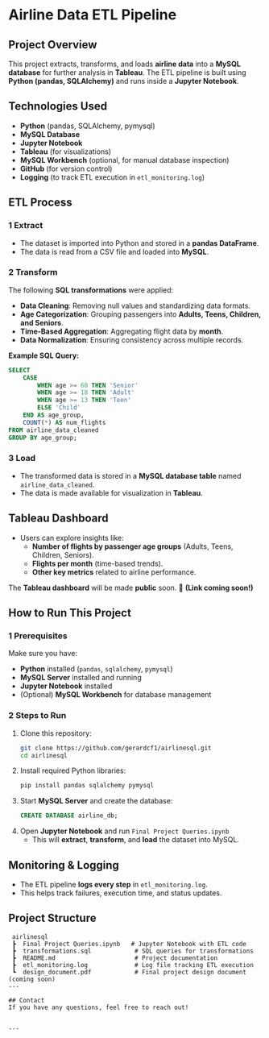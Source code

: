 #  Airline Data ETL Pipeline

##  Project Overview
This project extracts, transforms, and loads **airline data** into a **MySQL database** for further analysis in **Tableau**. The ETL pipeline is built using **Python (pandas, SQLAlchemy)** and runs inside a **Jupyter Notebook**.

##  Technologies Used
- **Python** (pandas, SQLAlchemy, pymysql)
- **MySQL Database**
- **Jupyter Notebook**
- **Tableau** (for visualizations)
- **MySQL Workbench** (optional, for manual database inspection)
- **GitHub** (for version control)
- **Logging** (to track ETL execution in `etl_monitoring.log`)

##  ETL Process
### **1️ Extract**
- The dataset is imported into Python and stored in a **pandas DataFrame**.
- The data is read from a CSV file and loaded into **MySQL**.

### **2️ Transform**
The following **SQL transformations** were applied:
- **Data Cleaning**: Removing null values and standardizing data formats.
- **Age Categorization**: Grouping passengers into **Adults, Teens, Children, and Seniors**.
- **Time-Based Aggregation**: Aggregating flight data by **month**.
- **Data Normalization**: Ensuring consistency across multiple records.

 **Example SQL Query:**
```sql
SELECT 
    CASE 
        WHEN age >= 60 THEN 'Senior'
        WHEN age >= 18 THEN 'Adult'
        WHEN age >= 13 THEN 'Teen'
        ELSE 'Child'
    END AS age_group,
    COUNT(*) AS num_flights
FROM airline_data_cleaned
GROUP BY age_group;
```

### **3️ Load**
- The transformed data is stored in a **MySQL database table** named `airline_data_cleaned`.
- The data is made available for visualization in **Tableau**.

##  Tableau Dashboard
- Users can explore insights like:
  -  **Number of flights by passenger age groups** (Adults, Teens, Children, Seniors).
  -  **Flights per month** (time-based trends).
  -  **Other key metrics** related to airline performance.

The **Tableau dashboard** will be made **public** soon. 🔗 **(Link coming soon!)**

##  How to Run This Project
### **1️ Prerequisites**
Make sure you have:
- **Python** installed (`pandas`, `sqlalchemy`, `pymysql`)
- **MySQL Server** installed and running
- **Jupyter Notebook** installed
- (Optional) **MySQL Workbench** for database management

### **2️ Steps to Run**
1. Clone this repository:
   ```bash
   git clone https://github.com/gerardcf1/airlinesql.git
   cd airlinesql
   ```
2. Install required Python libraries:
   ```bash
   pip install pandas sqlalchemy pymysql
   ```
3. Start **MySQL Server** and create the database:
   ```sql
   CREATE DATABASE airline_db;
   ```
4. Open **Jupyter Notebook** and run `Final Project Queries.ipynb`
   - This will **extract**, **transform**, and **load** the dataset into MySQL.

##  Monitoring & Logging
- The ETL pipeline **logs every step** in `etl_monitoring.log`.
- This helps track failures, execution time, and status updates.

##  Project Structure
```
 airlinesql
 ┣  Final Project Queries.ipynb   # Jupyter Notebook with ETL code
 ┣  transformations.sql            # SQL queries for transformations
 ┣  README.md                      # Project documentation
 ┣  etl_monitoring.log             # Log file tracking ETL execution
 ┗  design_document.pdf            # Final project design document (coming soon)
---

## Contact
If you have any questions, feel free to reach out!  


---
